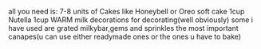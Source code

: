 all you need is:
7-8 units of Cakes like Honeybell or Oreo soft cake
1cup Nutella
1cup WARM milk
decorations for decorating(well obviously) some i have used are grated milkybar,gems and sprinkles
the most important canapes(u can use either readymade ones or the ones u have to bake)